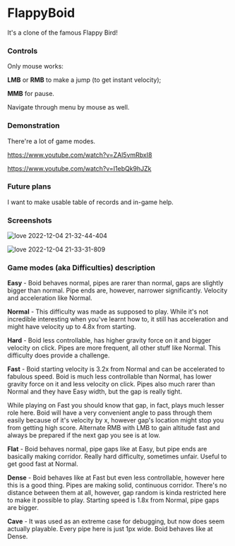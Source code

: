 # FlappyBoid

It's a clone of the famous Flappy Bird!

### Controls

Only mouse works:

**LMB** or **RMB** to make a jump (to get instant velocity);

**MMB** for pause.

Navigate through menu by mouse as well.

### Demonstration

There're a lot of game modes.

https://www.youtube.com/watch?v=ZAl5vmRbxI8

https://www.youtube.com/watch?v=I1ebQk9hJZk

### Future plans

I want to make usable table of records and in-game help.

### Screenshots

![love 2022-12-04 21-32-44-404](https://user-images.githubusercontent.com/50321432/205496213-47b6c630-e08b-45ae-b422-51cc0c3ae1f8.png)

![love 2022-12-04 21-33-31-809](https://user-images.githubusercontent.com/50321432/205496216-0fdb02d8-d1e3-4c05-bd17-3b27ac60f799.png)



### Game modes (aka Difficulties) description

**Easy** - Boid behaves normal, pipes are rarer than normal, gaps are slightly bigger than normal. Pipe ends are, however, narrower significantly. Velocity and acceleration like Normal.

**Normal** - This difficulty was made as supposed to play. While it's not incredible interesting when you've learnt how to, it still has acceleration and might have velocity up to 4.8x from starting.

**Hard** - Boid less controllable, has higher gravity force on it and bigger velocity on click. Pipes are more frequent, all other stuff like Normal. This difficulty does provide a challenge.
	
**Fast** - Boid starting velocity is 3.2x from Normal and can be accelerated to fabulous speed. Boid is much less controllable than Normal, has lower gravity force on it and less velocity on click. Pipes also much rarer than Normal and they have Easy width, but the gap is really tight. 

While playing on Fast you should know that gap, in fact, plays much lesser role here. Boid will have a very convenient angle to pass through them easily because of it's velocity by x, however gap's location might stop you from getting high score. Alternate RMB with LMB to gain altitude fast and always be prepared if the next gap you see is at low.

**Flat** - Boid behaves normal, pipe gaps like at Easy, but pipe ends are basically making corridor. Really hard difficulty, sometimes unfair. Useful to get good fast at Normal.

**Dense** - Boid behaves like at Fast but even less controllable, however here this is a good thing. Pipes are making solid, continuous corridor. There's no distance between them at all, however, gap random is kinda restricted here to make it possible to play. Starting speed is 1.8x from Normal, pipe gaps are bigger.

**Cave** - It was used as an extreme case for debugging, but now does seem actually playable. Every pipe here is just 1px wide. Boid behaves like at Dense.
